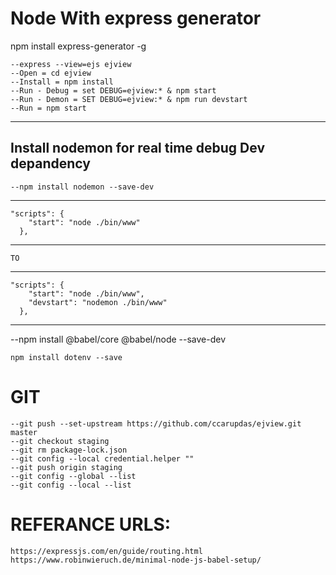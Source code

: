 Node With express generator
===========================
npm install express-generator -g
<!-- create with ejs view engine support. -->
	--express --view=ejs ejview
	--Open = cd ejview
	--Install = npm install
	--Run - Debug = set DEBUG=ejview:* & npm start
	--Run - Demon = SET DEBUG=ejview:* & npm run devstart
	--Run = npm start
--------------------------------------------------
Install nodemon for real time debug Dev depandency
--------------------------------------------------
	--npm install nodemon --save-dev
--------------------------------------------------
	"scripts": {
	    "start": "node ./bin/www"
	  },
--------------------------------------------------
	TO
--------------------------------------------------
	"scripts": {
	    "start": "node ./bin/www",
	    "devstart": "nodemon ./bin/www"
	  },
--------------------------------------------------
<!-- Enable Babel For Multi Browser Support -->
  --npm install @babel/core @babel/node --save-dev
<!-- Enable DOT ENV -->
	npm install dotenv --save
GIT
================================
	--git push --set-upstream https://github.com/ccarupdas/ejview.git master
	--git checkout staging
	--git rm package-lock.json
	--git config --local credential.helper ""
	--git push origin staging
	--git config --global --list
	--git config --local --list
REFERANCE URLS:
==================================
	https://expressjs.com/en/guide/routing.html
	https://www.robinwieruch.de/minimal-node-js-babel-setup/